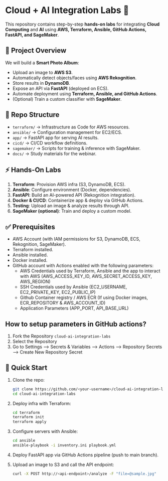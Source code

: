 # Cloud + AI Integration Labs 🚀

This repository contains step-by-step **hands-on labs** for integrating **Cloud Computing** and **AI** using **AWS, Terraform, Ansible, GitHub Actions, FastAPI, and SageMaker**.

## 📌 Project Overview
We will build a **Smart Photo Album**:
- Upload an image to **AWS S3**.
- Automatically detect objects/faces using **AWS Rekognition**.
- Store results in **DynamoDB**.
- Expose an API via **FastAPI** (deployed on ECS).
- Automate deployment using **Terraform, Ansible, and GitHub Actions**.
- (Optional) Train a custom classifier with **SageMaker**.

## 📂 Repo Structure
- `terraform/` → Infrastructure as Code for AWS resources.
- `ansible/` → Configuration management for EC2/ECS.
- `app/` → FastAPI app for serving AI results.
- `cicd/` → CI/CD workflow definitions.
- `sagemaker/` → Scripts for training & inference with SageMaker.
- `docs/` → Study materials for the webinar.

## ⚡ Hands-On Labs
1. **Terraform**: Provision AWS infra (S3, DynamoDB, ECS).  
2. **Ansible**: Configure environment (Docker, dependencies).  
3. **FastAPI**: Build an AI-powered API (Rekognition integration).  
4. **Docker & CI/CD**: Containerize app & deploy via GitHub Actions.  
5. **Testing**: Upload an image & analyze results through API.  
6. **SageMaker (optional)**: Train and deploy a custom model.

## ✅ Prerequisites
- AWS Account (with IAM permissions for S3, DynamoDB, ECS, Rekognition, SageMaker).
- Terraform installed.
- Ansible installed.
- Docker installed.
- GitHub account with Actions enabled with the following parameters:
    - AWS Credentials used by Terraform, Ansible and the app to interact with AWS (AWS_ACCESS_KEY_ID, AWS_SECRET_ACCESS_KEY, AWS_REGION)
    - SSH Credentials used by Ansible (EC2_USERNAME, EC2_PRIVATE_KEY, EC2_PUBLIC_IP)
    - Github Container registry / AWS ECR (If using Docker images, ECR_REPOSITORY & AWS_ACCOUNT_ID)
    - Application Parameters (APP_PORT, API_BASE_URL)

## How to setup parameters in GitHub actions?
1. Fork the Repository `cloud-ai-integration-labs`
2. Select the Repository
3. Go to Settings --> Secrets & Variables --> Actions --> Repository Secrets --> Create New Repository Secret

## 🚀 Quick Start
1. Clone the repo:
   ```bash
   git clone https://github.com/<your-username>/cloud-ai-integration-labs.git
   cd cloud-ai-integration-labs

2. Deploy infra with Terraform:
   ```bash
   cd terraform
   terraform init
   terraform apply

3. Configure servers with Ansible:
   ```bash
   cd ansible
   ansible-playbook -i inventory.ini playbook.yml

4. Deploy FastAPI app via GitHub Actions pipeline (push to main branch).

5. Upload an image to S3 and call the API endpoint:
   ```bash
   curl -X POST http://<api-endpoint>/analyze -F "file=@sample.jpg"
